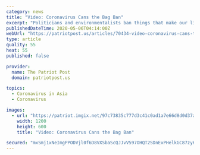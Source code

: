 ```yaml
---
category: news
title: "Video: Coronavirus Cans the Bag Ban"
excerpt: "Politicians and environmentalists ban things that make our life more convenient, like single-use plastic bags. But now, because of coronavirus, lots of places have suspended those bans. Some have even banned reusable bags."
publishedDateTime: 2020-05-06T04:14:00Z
webUrl: "https://patriotpost.us/articles/70434-video-coronavirus-cans-the-bag-ban-2020-05-06"
type: article
quality: 55
heat: 55
published: false

provider:
  name: The Patriot Post
  domain: patriotpost.us

topics:
  - Coronavirus in Asia
  - Coronavirus

images:
  - url: "https://patriot.imgix.net/97c73835c777d3c41c0ad1a7e66d8d0d37a04b49989e5780cbc7f67d0047fd19.?w=1200&h=600"
    width: 1200
    height: 600
    title: "Video: Coronavirus Cans the Bag Ban"

secured: "mxSmj1xNeImgPPODVjl0f6D8VXSbaScQJJvV597OHQT2SDnExPHelkGC87zyKhhMUYK6XT4t0YNQ7Wa48JOhveBicT4fwCKW8+kI5OUefcry0vR+UoXiKlFcMeXC6y9svAOUvntg0NQ57RgGoFN0JfLHpNrap1LYSZNp+bdDwMtYTAsU9ck3zvlF0B7HIUucJ/43PQWLgn13EysxO8PmqqBNDBFqKloYrfi+2mXWGESa1BA1O6BpsjIogBAfcGuT0LUB9nBnmVS61dqz9cQ0/VRe22cYWytieqcDNrFMeCjvIRDlypys4c7PfsUZkkYa;eo/G2elQfmxyia/BGSb67Q=="
---
```


